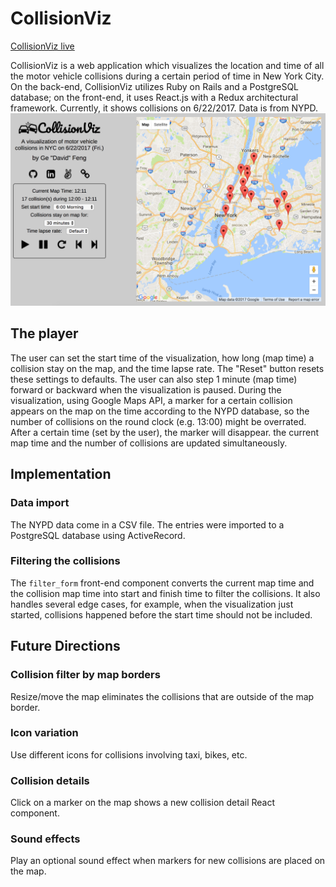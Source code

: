# CollisionViz
[CollisionViz live][heroku]

[heroku]: http://collisionviz.davidfeng.us/

CollisionViz is a web application which visualizes the location and time of all the motor vehicle collisions during a certain period of time in New York City. On the back-end, CollisionViz utilizes Ruby on Rails and a PostgreSQL database; on the front-end, it uses React.js with a Redux architectural framework. Currently, it shows collisions on 6/22/2017. Data is from NYPD.
![screenshot](screenshot.png)

## The player
The user can set the start time of the visualization, how long (map time) a collision stay on the map, and the time lapse rate. The "Reset" button resets these settings to defaults. The user can also step 1 minute (map time) forward or backward when the visualization is paused.
During the visualization, using Google Maps API, a marker for a certain collision appears on the map on the time according to the NYPD database, so the number of collisions on the round clock (e.g. 13:00) might be overrated. After a certain time (set by the user), the marker will disappear. the current map time and the number of collisions are updated simultaneously.

## Implementation

### Data import
The NYPD data come in a CSV file. The entries were imported to a PostgreSQL database using ActiveRecord.

### Filtering the collisions
The `filter_form` front-end component converts the current map time and the collision map time into start and finish time to filter the collisions. It also handles several edge cases, for example, when the visualization just started, collisions happened before the start time should not be included.

## Future Directions

### Collision filter by map borders
Resize/move the map eliminates the collisions that are outside of the map border.

### Icon variation
Use different icons for collisions involving taxi, bikes, etc.

### Collision details
Click on a marker on the map shows a new collision detail React component.

### Sound effects
Play an optional sound effect when markers for new collisions are placed on the map.
